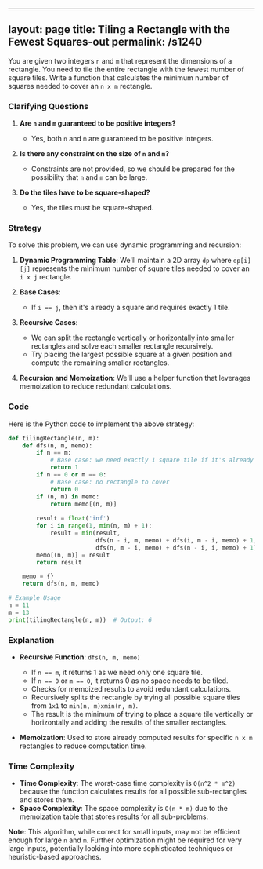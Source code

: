 
---
layout: page
title:  Tiling a Rectangle with the Fewest Squares-out
permalink: /s1240
---

You are given two integers `n` and `m` that represent the dimensions of a rectangle. You need to tile the entire rectangle with the fewest number of square tiles. Write a function that calculates the minimum number of squares needed to cover an `n x m` rectangle.

### Clarifying Questions

1. **Are `n` and `m` guaranteed to be positive integers?**
   - Yes, both `n` and `m` are guaranteed to be positive integers.

2. **Is there any constraint on the size of `n` and `m`?**
   - Constraints are not provided, so we should be prepared for the possibility that `n` and `m` can be large.

3. **Do the tiles have to be square-shaped?**
   - Yes, the tiles must be square-shaped.

### Strategy

To solve this problem, we can use dynamic programming and recursion:

1. **Dynamic Programming Table**: We'll maintain a 2D array `dp` where `dp[i][j]` represents the minimum number of square tiles needed to cover an `i x j` rectangle.

2. **Base Cases**: 
   - If `i == j`, then it's already a square and requires exactly 1 tile.

3. **Recursive Cases**:
   - We can split the rectangle vertically or horizontally into smaller rectangles and solve each smaller rectangle recursively.
   - Try placing the largest possible square at a given position and compute the remaining smaller rectangles.

4. **Recursion and Memoization**: We'll use a helper function that leverages memoization to reduce redundant calculations.

### Code

Here is the Python code to implement the above strategy:

```python
def tilingRectangle(n, m):
    def dfs(n, m, memo):
        if n == m:
            # Base case: we need exactly 1 square tile if it's already a square
            return 1
        if n == 0 or m == 0:
            # Base case: no rectangle to cover
            return 0
        if (n, m) in memo:
            return memo[(n, m)]
        
        result = float('inf')
        for i in range(1, min(n, m) + 1):
            result = min(result,
                         dfs(n - i, m, memo) + dfs(i, m - i, memo) + 1,
                         dfs(n, m - i, memo) + dfs(n - i, i, memo) + 1)
        memo[(n, m)] = result
        return result

    memo = {}
    return dfs(n, m, memo)

# Example Usage
n = 11
m = 13
print(tilingRectangle(n, m))  # Output: 6
```

### Explanation

- **Recursive Function**: `dfs(n, m, memo)`
  - If `n == m`, it returns 1 as we need only one square tile.
  - If `n == 0` or `m == 0`, it returns 0 as no space needs to be tiled.
  - Checks for memoized results to avoid redundant calculations.
  - Recursively splits the rectangle by trying all possible square tiles from `1x1` to `min(n, m)xmin(n, m)`.
  - The result is the minimum of trying to place a square tile vertically or horizontally and adding the results of the smaller rectangles.

- **Memoization**: Used to store already computed results for specific `n x m` rectangles to reduce computation time.

### Time Complexity

- **Time Complexity**: The worst-case time complexity is `O(n^2 * m^2)` because the function calculates results for all possible sub-rectangles and stores them.
- **Space Complexity**: The space complexity is `O(n * m)` due to the memoization table that stores results for all sub-problems.

**Note**: This algorithm, while correct for small inputs, may not be efficient enough for large `n` and `m`. Further optimization might be required for very large inputs, potentially looking into more sophisticated techniques or heuristic-based approaches.